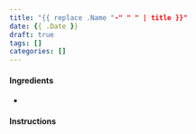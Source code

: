 ```yaml
---
title: "{{ replace .Name "-" " " | title }}"
date: {{ .Date }}
draft: true
tags: []
categories: []
---
```


#### Ingredients
- 

#### Instructions